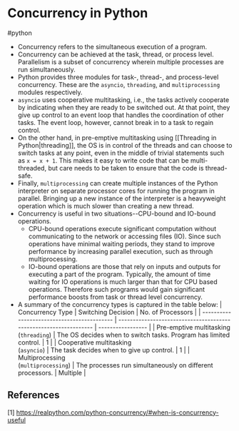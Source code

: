 # Concurrency in Python
#python 

- Concurrency refers to the simultaneous execution of a program.
- Concurrency can be achieved at the task, thread, or process level. Parallelism is a subset of concurrency wherein multiple processes are run simultaneously.
- Python provides three modules for task-, thread-, and process-level concurrency. These are the `asyncio`, `threading`, and `multiprocessing` modules respectively.
- `asyncio` uses cooperative multitasking, i.e., the tasks actively cooperate by indicating when they are ready to be switched out. At that point, they give up control to an event loop that handles the coordination of other tasks. The event loop, however, cannot break in to a task to regain control.
- On the other hand, in pre-emptive multitasking using [[Threading in Python|threading]], the OS is in control of the threads and can choose to switch tasks at any point, even in the middle of trivial statements such as `x = x + 1`. This makes it easy to write code that can be multi-threaded, but care needs to be taken to ensure that the code is thread-safe.
- Finally, `multiprocessing` can create multiple instances of the Python interpreter on separate processor cores for running the program in parallel. Bringing up a new instance of the interpreter is a heavyweight operation which is much slower than creating a new thread. 
- Concurrency is useful in two situations--CPU-bound and IO-bound operations.
	- CPU-bound operations execute significant computation without communicating to the network or accessing files (IO). Since such operations have minimal waiting periods, they stand to improve performance by increasing parallel execution, such as through multiprocessing.
	- IO-bound operations are those that rely on inputs and outputs for executing a part of the program. Typically, the amount of time waiting for IO operations is much larger than that for CPU based operations. Therefore such programs would gain significant performance boosts from task or thread level concurrency.
- A summary of the concurrency types is captured in the table below:
| Concurrency Type                            | Switching Decision                                                | No. of Processors |
| ------------------------------------------- | ----------------------------------------------------------------- | ----------------- |
| Pre-emptive multitasking <br/>(`threading`) | The OS decides when to switch tasks. Program has limited control. | 1                 |
| Cooperative multitasking <br/>(`asyncio`)   | The task decides when to give up control.                         | 1                 |
| Multiprocessing <br/>(`multiprocessing`)    | The processes run simultaneously on different processors.         | Multiple          | 

## References
[1] https://realpython.com/python-concurrency/#when-is-concurrency-useful